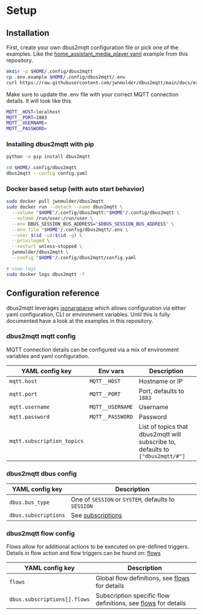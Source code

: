 # Setup

## Installation

First, create your own dbus2mqtt configuration file or pick one of the examples. Like the [home_assistant_media_player.yaml](https://github.com/jwnmulder/dbus2mqtt/blob/main/docs/examples/home_assistant_media_player.yaml) example from this repository.

```bash
mkdir -p $HOME/.config/dbus2mqtt
cp .env.example $HOME/.config/dbus2mqtt/.env
curl https://raw.githubusercontent.com/jwnmulder/dbus2mqtt/main/docs/examples/home_assistant_media_player.yaml -o $HOME/.config/dbus2mqtt/config.yaml
```

Make sure to update the .env file with your correct MQTT connection details. It will look like this

```bash
MQTT__HOST=localhost
MQTT__PORT=1883
MQTT__USERNAME=
MQTT__PASSWORD=
```

### Installing dbus2mqtt with pip

```bash
python -m pip install dbus2mqtt

cd $HOME/.config/dbus2mqtt
dbus2mqtt --config config.yaml
```

### Docker based setup (with auto start behavior)

```bash
sudo docker pull jwnmulder/dbus2mqtt
sudo docker run --detach --name dbus2mqtt \
  --volume "$HOME"/.config/dbus2mqtt:"$HOME"/.config/dbus2mqtt \
  --volume /run/user:/run/user \
  --env DBUS_SESSION_BUS_ADDRESS="$DBUS_SESSION_BUS_ADDRESS" \
  --env-file "$HOME"/.config/dbus2mqtt/.env \
  --user $(id -u):$(id -g) \
  --privileged \
  --restart unless-stopped \
  jwnmulder/dbus2mqtt \
  --config "$HOME"/.config/dbus2mqtt/config.yaml

# view logs
sudo docker logs dbus2mqtt -f
```

## Configuration reference

dbus2mqtt leverages [jsonargparse](https://jsonargparse.readthedocs.io/en/stable/) which allows configuration via either yaml configuration, CLI or environment variables. Until this is fully documented have a look at the examples in this repository.

### dbus2mqtt **mqtt** config

MQTT connection details can be configured via a mix of environment variables and yaml configuration.

| YAML config key            | Env vars         | Description              |
| -------------------------- | ---------------- | ------------------------ |
| `mqtt.host`                | `MQTT__HOST`     | Hostname or IP           |
| `mqtt.port`                | `MQTT__PORT`     | Port, defaults to `1883` |
| `mqtt.username`            | `MQTT__USERNAME` | Username                 |
| `mqtt.password`            | <nobr>`MQTT__PASSWORD`</nobr> | Password    |
| `mqtt.subscription_topics` |                  | List of topics that dbus2mqtt will subscribe to, defaults to `["dbus2mqtt/#"]` |

### dbus2mqtt **dbus** config

| YAML config key            | Description              |
| -------------------------- | ------------------------ |
| `dbus.bus_type`            | One of `SESSION` or `SYSTEM`, defaults to `SESSION` |
| `dbus.subscriptions`       | See [subscriptions](subscriptions.md) |

### dbus2mqtt **flow** config

Flows allow for additional actions to be executed on pre-defined triggers. Details in flow action and flow triggers can be found on: [flows](flows)

| YAML config key              | Description              |
| ---------------------------- | ------------------------ |
| `flows`                      | Global flow definitions, see [flows](flows) for details       |
| `dbus.subscriptions[].flows` | Subscription specific flow definitions, see [flows](flows) for details       |
